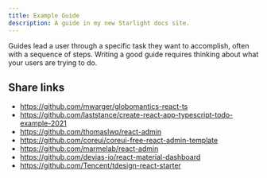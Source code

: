 ```yaml
---
title: Example Guide
description: A guide in my new Starlight docs site.
---
```


Guides lead a user through a specific task they want to accomplish, often with a sequence of steps.
Writing a good guide requires thinking about what your users are trying to do.

## Share links
- https://github.com/mwarger/globomantics-react-ts
- https://github.com/laststance/create-react-app-typescript-todo-example-2021
- https://github.com/thomaslwq/react-admin
- https://github.com/coreui/coreui-free-react-admin-template
- https://github.com/marmelab/react-admin
- https://github.com/devias-io/react-material-dashboard
- https://github.com/Tencent/tdesign-react-starter

